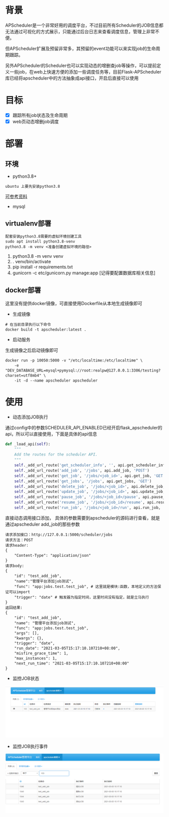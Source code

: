 # 背景
APScheduler是一个非常好用的调度平台，不过目前所有Scheduler的JOB信息都无法通过可视化的方式展示，只能通过后台日志来查看调度信息，管理上非常不便。

但APScheduler扩展及预留非常多，其预留的event功能可以来实现job的生命周期跟踪。

另外APScheduler的Scheduler也可以实现动态的增删查job等操作，可以提前定义一些job，在web上快速方便的添加一些调度任务等，目前Flask-APScheduler库已经将apscheduler中的方法抽象成api接口，开启后直接可以使用

# 目标
- [x] 跟踪所有job状态及生命周期
- [x] web页动态增删job调度

# 部署
## 环境

- python3.8+
```
ubuntu 上要先安装python3.8
```
[可参考资料](https://www.jb51.net/article/182392.htm)

- mysql

## virtualenv部署

```
配套安装python3.8需要的虚拟环境创建工具
sudo apt install python3.8-venv
python3.8 -m venv <准备创建虚拟环境的路径>
```

1. python3.8 -m venv venv
2. . venv/bin/activate
3. pip install -r requirements.txt
4. gunicorn -c etc/gunicorn.py manage:app [记得要配置数据库相关信息]

## docker部署
这里没有提供docker镜像，可直接使用Dockerfile从本地生成镜像即可
- 生成镜像

```shell
# 在当前目录执行以下命令
docker build -t apscheduler:latest .
```
- 启动服务

生成镜像之后启动镜像即可
```shell
docker run -p 10050:5000 -v "/etc/localtime:/etc/localtime" \
    -e "DEV_DATABASE_URL=mysql+pymysql://root:realpw@127.0.0.1:3306/testing?charset=utf8mb4" \
    -it -d --name apscheduler apscheduler
```

# 使用
- 动态添加JOB执行

通过config中的参数SCHEDULER_API_ENABLED已经开启flask_apscheduler的api，所以可以直接使用，下面是具体的api信息
```python
def _load_api(self):
    """
    Add the routes for the scheduler API.
    """
    self._add_url_route('get_scheduler_info', '', api.get_scheduler_info, 'GET')
    self._add_url_route('add_job', '/jobs', api.add_job, 'POST')
    self._add_url_route('get_job', '/jobs/<job_id>', api.get_job, 'GET')
    self._add_url_route('get_jobs', '/jobs', api.get_jobs, 'GET')
    self._add_url_route('delete_job', '/jobs/<job_id>', api.delete_job, 'DELETE')
    self._add_url_route('update_job', '/jobs/<job_id>', api.update_job, 'PATCH')
    self._add_url_route('pause_job', '/jobs/<job_id>/pause', api.pause_job, 'POST')
    self._add_url_route('resume_job', '/jobs/<job_id>/resume', api.resume_job, 'POST')
    self._add_url_route('run_job', '/jobs/<job_id>/run', api.run_job, 'POST')
```
直接动态调用接口添加， 具体的参数需要到apscheduler的源码进行查看，就是通过apscheduler add_job的那些参数
```
请求添加接口：http://127.0.0.1:5000/scheduler/jobs
请求方法：POST
请求header:
{
    "Content-Type": "application/json"
}
请求body:
{
    "id": "test_add_job",
    "name":"管理平台添加job测试",
    "func": "app:jobs.test.test_job", # 这里就是模块:函数，本地定义的方法保证可以import
    "trigger": "date" # 触发器为指定时间，这里时间没有指定，就是立马执行
}
返回结果:
{
    "id": "test_add_job",
    "name": "管理平台添加job测试",
    "func": "app:jobs.test.test_job",
    "args": [],
    "kwargs": {},
    "trigger": "date",
    "run_date": "2021-03-05T15:17:10.107210+08:00",
    "misfire_grace_time": 1,
    "max_instances": 1,
    "next_run_time": "2021-03-05T15:17:10.107210+08:00"
}
```

- 监控JOB状态

![](images/1.png)

- 监控JOB执行事件

![](images/2.png)